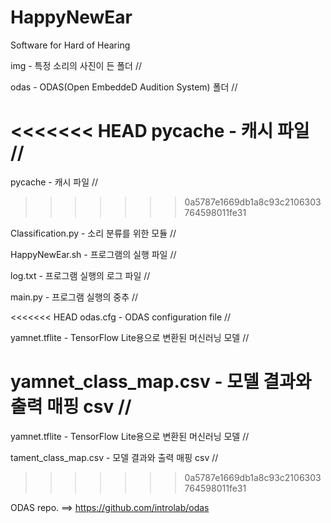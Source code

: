 # HappyNewEar
Software for Hard of Hearing

img - 특정 소리의 사진이 든 폴더 //

odas - ODAS(Open EmbeddeD Audition System) 폴더 //

<<<<<<< HEAD
__pycache__ - 캐시 파일 //
=======
pycache - 캐시 파일 //
>>>>>>> 0a5787e1669db1a8c93c2106303764598011fe31

Classification.py - 소리 분류를 위한 모듈 //

HappyNewEar.sh - 프로그램의 실행 파일 //

log.txt - 프로그램 실행의 로그 파일 //

main.py - 프로그램 실행의 중추 //

<<<<<<< HEAD
odas.cfg - ODAS configuration file //

yamnet.tflite - TensorFlow Lite용으로 변환된 머신러닝 모델 //

yamnet_class_map.csv - 모델 결과와 출력 매핑 csv //
=======
yamnet.tflite - TensorFlow Lite용으로 변환된 머신러닝 모델 //

tament_class_map.csv - 모델 결과와 출력 매핑 csv //
>>>>>>> 0a5787e1669db1a8c93c2106303764598011fe31

ODAS repo. ==> https://github.com/introlab/odas
